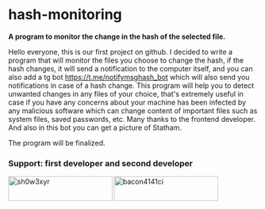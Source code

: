 # hash-monitoring

**A program to monitor the change in the hash of the selected file.**

Hello everyone, this is our first project on github. I decided to write a program that will monitor the files you choose to change the hash, if the hash changes, it will send a notification to the computer itself, and you can also add a tg bot https://t.me/notifymsghash_bot which will also send you notifications in case of a hash change. This program will help you to detect unwanted changes in any files of your choice, that's extremely useful in case if you have any concerns about your machine has been infected by any malicious software which can change content of important files such as system files, saved passwords, etc. Many thanks to the frontend developer. And also in this bot you can get a picture of Statham.

The program will be finalized.


<h3 align="left">Support: first developer and second developer </h3>
<p><a href="https://www.buymeacoffee.com/sh0w3xyr"> <img align="left" src="https://cdn.buymeacoffee.com/buttons/v2/default-red.png" height="50" width="210" alt="sh0w3xyr" /></a><a href="https://www.buymeacoffee.com/bacon4141ci"> <img align="left" src="https://cdn.buymeacoffee.com/buttons/v2/default-blue.png" height="50" width="210" alt="bacon4141ci" /></a></p><br><br>
